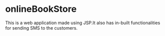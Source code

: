 onlineBookStore
===============

This is a web application made using JSP.It also has in-built functionalities for sending SMS to the customers.

